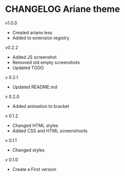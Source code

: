 # CHANGELOG Ariane theme

v1.0.0
* Created ariane.less
* Added to extension registry

v0.2.2

* Added JS screenshot
* Removed old empty screenshots
* Updated TODO

v 0.2.1

* Updated README.md

v 0.2.0

* Added animation to bracket

v 0.1.2

* Changed HTML styles
* Added CSS and HTML screenshoots

v 0.1.1

* Changed styles

v 0.1.0

* Create a First version
